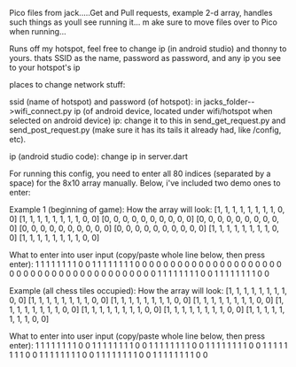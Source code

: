 Pico files from jack.....Get and Pull requests, example 2-d array, 
handles such things as youll see running it... m
ake sure to move files over to Pico when running...

Runs off my hotspot, feel free to change ip (in android studio) and thonny to yours. thats SSID as the name, password as password, 
and any ip you see to your hotspot's ip


places to change network stuff:

ssid (name of hotspot) and password (of hotspot): in jacks_folder-->wifi_connect.py
ip (of android device, located under wifi/hotspot when selected on android device)
ip: change it to this in send_get_request.py and send_post_request.py 
            (make sure it has its tails it already had, like /config, etc).
            
ip (android studio code): change ip in server.dart


For running this config, you need to enter all 80 indices (separated by a space) for the 8x10 array manually.
Below, i've included two demo ones to enter:

Example 1 (beginning of game):
How the array will look:
[1, 1, 1, 1, 1, 1, 1, 1, 0, 0]
[1, 1, 1, 1, 1, 1, 1, 1, 0, 0]
[0, 0, 0, 0, 0, 0, 0, 0, 0, 0]
[0, 0, 0, 0, 0, 0, 0, 0, 0, 0]
[0, 0, 0, 0, 0, 0, 0, 0, 0, 0]
[0, 0, 0, 0, 0, 0, 0, 0, 0, 0]
[1, 1, 1, 1, 1, 1, 1, 1, 0, 0]
[1, 1, 1, 1, 1, 1, 1, 1, 0, 0]

What to enter into user input (copy/paste whole line below, then press enter):
1 1 1 1 1 1 1 1 0 0 1 1 1 1 1 1 1 1 0 0 0 0 0 0 0 0 0 0 0 0 0 0 0 0 0 0 0 0 0 0 0 0 0 0 0 0 0 0 0 0 0 0 0 0 0 0 0 0 0 0 1 1 1 1 1 1 1 1 0 0 1 1 1 1 1 1 1 1 0 0



Example (all chess tiles occupied):
How the array will look:
[1, 1, 1, 1, 1, 1, 1, 1, 0, 0]
[1, 1, 1, 1, 1, 1, 1, 1, 0, 0]
[1, 1, 1, 1, 1, 1, 1, 1, 0, 0]
[1, 1, 1, 1, 1, 1, 1, 1, 0, 0]
[1, 1, 1, 1, 1, 1, 1, 1, 0, 0]
[1, 1, 1, 1, 1, 1, 1, 1, 0, 0]
[1, 1, 1, 1, 1, 1, 1, 1, 0, 0]
[1, 1, 1, 1, 1, 1, 1, 1, 0, 0]

What to enter into user input (copy/paste whole line below, then press enter):
1 1 1 1 1 1 1 1 0 0 1 1 1 1 1 1 1 1 0 0 1 1 1 1 1 1 1 1 0 0 1 1 1 1 1 1 1 1 0 0 1 1 1 1 1 1 1 1 0 0 1 1 1 1 1 1 1 1 0 0 1 1 1 1 1 1 1 1 0 0 1 1 1 1 1 1 1 1 0 0




